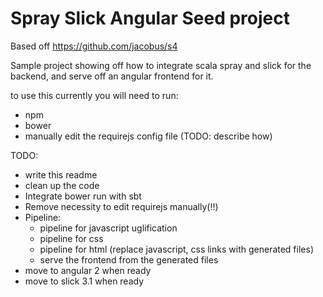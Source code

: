 Spray Slick Angular Seed project
============================

Based off https://github.com/jacobus/s4

Sample project showing off how to integrate scala spray and slick for the backend, and serve off an angular frontend for it.

to use this currently you will need to run:
  - npm
  - bower
  - manually edit the requirejs config file (TODO: describe how)

TODO:
  - write this readme
  - clean up the code
  - Integrate bower run with sbt
  - Remove necessity to edit requirejs manually(!!)
  - Pipeline:
    - pipeline for javascript uglification
    - pipeline for css
    - pipeline for html (replace javascript, css links with generated files)
    - serve the frontend from the generated files
  - move to angular 2 when ready
  - move to slick 3.1 when ready


